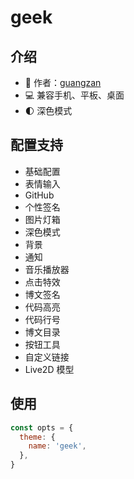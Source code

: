 
<script setup>
import d from '/theme-screenshots/geek-desktop-dark.png'

const screenshots = {
  desktop: {light: '待上传...', dark: d},
  pad: "待上传...",
  phone:  "待上传...",
}
</script>

# geek

<Screenshot 
    :desktop="screenshots.desktop"
    :pad="screenshots.pad"
    :phone="screenshots.phone"
/>

<!-- {light: '待上传...', dark: '/theme-screenshots/geek-pad-dark.png'}
{light: '待上传...', dark: '/theme-screenshots/geek-phone-dark.png'} -->
## 介绍

- 👔 作者：[guangzan](https://www.cnblogs.com/guangzan/)
- 💻 兼容手机、平板、桌面
- 🌓 深色模式

## 配置支持

- 基础配置
- 表情输入
- GitHub
- 个性签名
- 图片灯箱
- 深色模式
- 背景
- 通知
- 音乐播放器
- 点击特效
- 博文签名
- 代码高亮
- 代码行号
- 博文目录
- 按钮工具
- 自定义链接
- Live2D 模型

## 使用


```js
const opts = {
  theme: {
    name: 'geek',
  },
}
```
